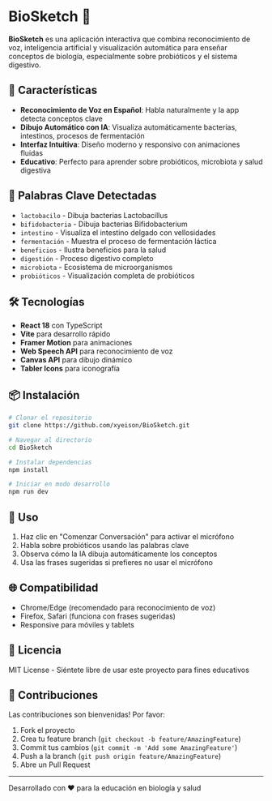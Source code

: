 # BioSketch 🦠

**BioSketch** es una aplicación interactiva que combina reconocimiento de voz, inteligencia artificial y visualización automática para enseñar conceptos de biología, especialmente sobre probióticos y el sistema digestivo.

## 🚀 Características

- **Reconocimiento de Voz en Español**: Habla naturalmente y la app detecta conceptos clave
- **Dibujo Automático con IA**: Visualiza automáticamente bacterias, intestinos, procesos de fermentación
- **Interfaz Intuitiva**: Diseño moderno y responsivo con animaciones fluidas
- **Educativo**: Perfecto para aprender sobre probióticos, microbiota y salud digestiva

## 🎯 Palabras Clave Detectadas

- `lactobacilo` - Dibuja bacterias Lactobacillus
- `bifidobacteria` - Dibuja bacterias Bifidobacterium  
- `intestino` - Visualiza el intestino delgado con vellosidades
- `fermentación` - Muestra el proceso de fermentación láctica
- `beneficios` - Ilustra beneficios para la salud
- `digestión` - Proceso digestivo completo
- `microbiota` - Ecosistema de microorganismos
- `probióticos` - Visualización completa de probióticos

## 🛠️ Tecnologías

- **React 18** con TypeScript
- **Vite** para desarrollo rápido
- **Framer Motion** para animaciones
- **Web Speech API** para reconocimiento de voz
- **Canvas API** para dibujo dinámico
- **Tabler Icons** para iconografía

## 📦 Instalación

```bash
# Clonar el repositorio
git clone https://github.com/xyeison/BioSketch.git

# Navegar al directorio
cd BioSketch

# Instalar dependencias
npm install

# Iniciar en modo desarrollo
npm run dev
```

## 🎨 Uso

1. Haz clic en "Comenzar Conversación" para activar el micrófono
2. Habla sobre probióticos usando las palabras clave
3. Observa cómo la IA dibuja automáticamente los conceptos
4. Usa las frases sugeridas si prefieres no usar el micrófono

## 🌐 Compatibilidad

- Chrome/Edge (recomendado para reconocimiento de voz)
- Firefox, Safari (funciona con frases sugeridas)
- Responsive para móviles y tablets

## 📝 Licencia

MIT License - Siéntete libre de usar este proyecto para fines educativos

## 🤝 Contribuciones

Las contribuciones son bienvenidas! Por favor:

1. Fork el proyecto
2. Crea tu feature branch (`git checkout -b feature/AmazingFeature`)
3. Commit tus cambios (`git commit -m 'Add some AmazingFeature'`)
4. Push a la branch (`git push origin feature/AmazingFeature`)
5. Abre un Pull Request

---

Desarrollado con ❤️ para la educación en biología y salud